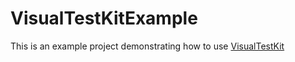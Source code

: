 # VisualTestKitExample

This is an example project demonstrating how to use [VisualTestKit](https://github.com/cysp/VisualTestKit.framework)
